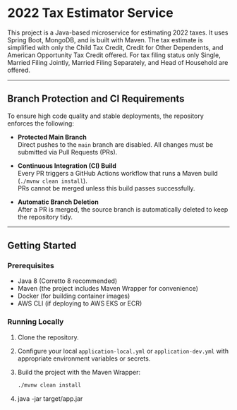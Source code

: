 # 2022 Tax Estimator Service

This project is a Java-based microservice for estimating 2022 taxes. It uses Spring Boot, MongoDB, and is built with Maven.
The tax estimate is simplified with only the Child Tax Credit, Credit for Other Dependents, and American Opportunity Tax Credit offered.
For tax filing status only Single, Married Filing Jointly, Married Filing Separately, and Head of Household are offered.

---

## Branch Protection and CI Requirements

To ensure high code quality and stable deployments, the repository enforces the following:

- **Protected Main Branch**  
  Direct pushes to the `main` branch are disabled. All changes must be submitted via Pull Requests (PRs).

- **Continuous Integration (CI) Build**  
  Every PR triggers a GitHub Actions workflow that runs a Maven build (`./mvnw clean install`).  
  PRs cannot be merged unless this build passes successfully.

- **Automatic Branch Deletion**  
  After a PR is merged, the source branch is automatically deleted to keep the repository tidy.

---

## Getting Started

### Prerequisites

- Java 8 (Corretto 8 recommended)
- Maven (the project includes Maven Wrapper for convenience)
- Docker (for building container images)
- AWS CLI (if deploying to AWS EKS or ECR)

### Running Locally

1. Clone the repository.
2. Configure your local `application-local.yml` or `application-dev.yml` with appropriate environment variables or secrets.
3. Build the project with the Maven Wrapper:

   ```bash
   ./mvnw clean install
4. java -jar target/app.jar
